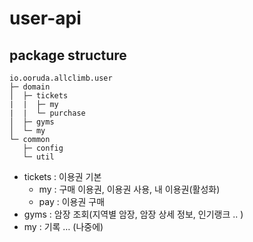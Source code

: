 # user-api

## package structure 

```
io.ooruda.allclimb.user
├─ domain
│  ├─ tickets
|  |  ├─ my 
|  |  └─ purchase 
│  ├─ gyms 
│  └─ my
└─ common
   ├─ config
   └─ util
```

- tickets : 이용권  기본 
  - my : 구매 이용권, 이용권 사용, 내 이용권(활성화)
  - pay : 이용권 구매
- gyms : 암장 조회(지역별 암장, 암장 상세 정보, 인기랭크 .. )
- my : 기록 … (나중에) 